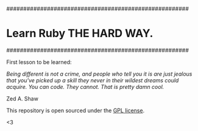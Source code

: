 ######################################################
# Learn Ruby THE HARD WAY.
######################################################

First lesson to be learned:

*Being different is not a crime, and people who tell you it is are just jealous that you've picked up a skill they never in their wildest dreams could acquire. You can code. They cannot. That is pretty damn cool.*

Zed A. Shaw

This repository is open sourced under the [GPL license](LICENSE.md).

<3
